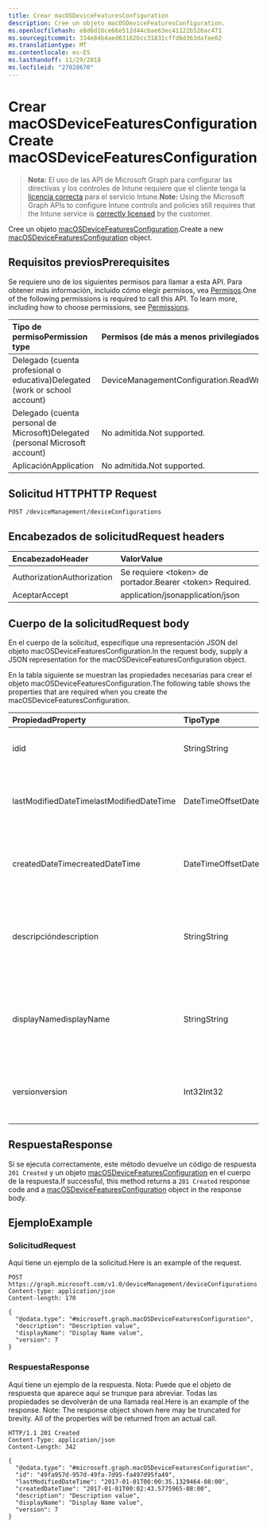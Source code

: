 ```yaml
---
title: Crear macOSDeviceFeaturesConfiguration
description: Cree un objeto macOSDeviceFeaturesConfiguration.
ms.openlocfilehash: e8d6d16ce66e512d44cbae63ec41122b526ac471
ms.sourcegitcommit: 334e84b4aed63162bcc31831cffd6d363dafee02
ms.translationtype: MT
ms.contentlocale: es-ES
ms.lasthandoff: 11/29/2018
ms.locfileid: "27028670"
---
```

# <a name="create-macosdevicefeaturesconfiguration"></a><span data-ttu-id="e465a-103">Crear macOSDeviceFeaturesConfiguration</span><span class="sxs-lookup"><span data-stu-id="e465a-103">Create macOSDeviceFeaturesConfiguration</span></span>

> <span data-ttu-id="e465a-104">**Nota:** El uso de las API de Microsoft Graph para configurar las directivas y los controles de Intune requiere que el cliente tenga la [licencia correcta](https://go.microsoft.com/fwlink/?linkid=839381) para el servicio Intune.</span><span class="sxs-lookup"><span data-stu-id="e465a-104">**Note:** Using the Microsoft Graph APIs to configure Intune controls and policies still requires that the Intune service is [correctly licensed](https://go.microsoft.com/fwlink/?linkid=839381) by the customer.</span></span>

<span data-ttu-id="e465a-105">Cree un objeto [macOSDeviceFeaturesConfiguration](../resources/intune-deviceconfig-macosdevicefeaturesconfiguration.md).</span><span class="sxs-lookup"><span data-stu-id="e465a-105">Create a new [macOSDeviceFeaturesConfiguration](../resources/intune-deviceconfig-macosdevicefeaturesconfiguration.md) object.</span></span>
## <a name="prerequisites"></a><span data-ttu-id="e465a-106">Requisitos previos</span><span class="sxs-lookup"><span data-stu-id="e465a-106">Prerequisites</span></span>
<span data-ttu-id="e465a-p101">Se requiere uno de los siguientes permisos para llamar a esta API. Para obtener más información, incluido cómo elegir permisos, vea [Permisos](/graph/permissions-reference).</span><span class="sxs-lookup"><span data-stu-id="e465a-p101">One of the following permissions is required to call this API. To learn more, including how to choose permissions, see [Permissions](/graph/permissions-reference).</span></span>

|<span data-ttu-id="e465a-109">Tipo de permiso</span><span class="sxs-lookup"><span data-stu-id="e465a-109">Permission type</span></span>|<span data-ttu-id="e465a-110">Permisos (de más a menos privilegiados)</span><span class="sxs-lookup"><span data-stu-id="e465a-110">Permissions (from most to least privileged)</span></span>|
|:---|:---|
|<span data-ttu-id="e465a-111">Delegado (cuenta profesional o educativa)</span><span class="sxs-lookup"><span data-stu-id="e465a-111">Delegated (work or school account)</span></span>|<span data-ttu-id="e465a-112">DeviceManagementConfiguration.ReadWrite.All</span><span class="sxs-lookup"><span data-stu-id="e465a-112">DeviceManagementConfiguration.ReadWrite.All</span></span>|
|<span data-ttu-id="e465a-113">Delegado (cuenta personal de Microsoft)</span><span class="sxs-lookup"><span data-stu-id="e465a-113">Delegated (personal Microsoft account)</span></span>|<span data-ttu-id="e465a-114">No admitida.</span><span class="sxs-lookup"><span data-stu-id="e465a-114">Not supported.</span></span>|
|<span data-ttu-id="e465a-115">Aplicación</span><span class="sxs-lookup"><span data-stu-id="e465a-115">Application</span></span>|<span data-ttu-id="e465a-116">No admitida.</span><span class="sxs-lookup"><span data-stu-id="e465a-116">Not supported.</span></span>|

## <a name="http-request"></a><span data-ttu-id="e465a-117">Solicitud HTTP</span><span class="sxs-lookup"><span data-stu-id="e465a-117">HTTP Request</span></span>
<!-- {
  "blockType": "ignored"
}
-->
``` http
POST /deviceManagement/deviceConfigurations
```

## <a name="request-headers"></a><span data-ttu-id="e465a-118">Encabezados de solicitud</span><span class="sxs-lookup"><span data-stu-id="e465a-118">Request headers</span></span>
|<span data-ttu-id="e465a-119">Encabezado</span><span class="sxs-lookup"><span data-stu-id="e465a-119">Header</span></span>|<span data-ttu-id="e465a-120">Valor</span><span class="sxs-lookup"><span data-stu-id="e465a-120">Value</span></span>|
|:---|:---|
|<span data-ttu-id="e465a-121">Authorization</span><span class="sxs-lookup"><span data-stu-id="e465a-121">Authorization</span></span>|<span data-ttu-id="e465a-122">Se requiere &lt;token&gt; de portador.</span><span class="sxs-lookup"><span data-stu-id="e465a-122">Bearer &lt;token&gt; Required.</span></span>|
|<span data-ttu-id="e465a-123">Aceptar</span><span class="sxs-lookup"><span data-stu-id="e465a-123">Accept</span></span>|<span data-ttu-id="e465a-124">application/json</span><span class="sxs-lookup"><span data-stu-id="e465a-124">application/json</span></span>|

## <a name="request-body"></a><span data-ttu-id="e465a-125">Cuerpo de la solicitud</span><span class="sxs-lookup"><span data-stu-id="e465a-125">Request body</span></span>
<span data-ttu-id="e465a-126">En el cuerpo de la solicitud, especifique una representación JSON del objeto macOSDeviceFeaturesConfiguration.</span><span class="sxs-lookup"><span data-stu-id="e465a-126">In the request body, supply a JSON representation for the macOSDeviceFeaturesConfiguration object.</span></span>

<span data-ttu-id="e465a-127">En la tabla siguiente se muestran las propiedades necesarias para crear el objeto macOSDeviceFeaturesConfiguration.</span><span class="sxs-lookup"><span data-stu-id="e465a-127">The following table shows the properties that are required when you create the macOSDeviceFeaturesConfiguration.</span></span>

|<span data-ttu-id="e465a-128">Propiedad</span><span class="sxs-lookup"><span data-stu-id="e465a-128">Property</span></span>|<span data-ttu-id="e465a-129">Tipo</span><span class="sxs-lookup"><span data-stu-id="e465a-129">Type</span></span>|<span data-ttu-id="e465a-130">Descripción</span><span class="sxs-lookup"><span data-stu-id="e465a-130">Description</span></span>|
|:---|:---|:---|
|<span data-ttu-id="e465a-131">id</span><span class="sxs-lookup"><span data-stu-id="e465a-131">id</span></span>|<span data-ttu-id="e465a-132">String</span><span class="sxs-lookup"><span data-stu-id="e465a-132">String</span></span>|<span data-ttu-id="e465a-133">Clave de la entidad.</span><span class="sxs-lookup"><span data-stu-id="e465a-133">Key of the entity.</span></span> <span data-ttu-id="e465a-134">Heredado de [deviceConfiguration](../resources/intune-deviceconfig-deviceconfiguration.md)</span><span class="sxs-lookup"><span data-stu-id="e465a-134">Inherited from [deviceConfiguration](../resources/intune-deviceconfig-deviceconfiguration.md)</span></span>|
|<span data-ttu-id="e465a-135">lastModifiedDateTime</span><span class="sxs-lookup"><span data-stu-id="e465a-135">lastModifiedDateTime</span></span>|<span data-ttu-id="e465a-136">DateTimeOffset</span><span class="sxs-lookup"><span data-stu-id="e465a-136">DateTimeOffset</span></span>|<span data-ttu-id="e465a-137">Fecha y hora en la que se modificó el objeto por última vez.</span><span class="sxs-lookup"><span data-stu-id="e465a-137">DateTime the object was last modified.</span></span> <span data-ttu-id="e465a-138">Heredado de [deviceConfiguration](../resources/intune-deviceconfig-deviceconfiguration.md)</span><span class="sxs-lookup"><span data-stu-id="e465a-138">Inherited from [deviceConfiguration](../resources/intune-deviceconfig-deviceconfiguration.md)</span></span>|
|<span data-ttu-id="e465a-139">createdDateTime</span><span class="sxs-lookup"><span data-stu-id="e465a-139">createdDateTime</span></span>|<span data-ttu-id="e465a-140">DateTimeOffset</span><span class="sxs-lookup"><span data-stu-id="e465a-140">DateTimeOffset</span></span>|<span data-ttu-id="e465a-141">Fecha y hora en la que se creó el objeto.</span><span class="sxs-lookup"><span data-stu-id="e465a-141">DateTime the object was created.</span></span> <span data-ttu-id="e465a-142">Heredado de [deviceConfiguration](../resources/intune-deviceconfig-deviceconfiguration.md)</span><span class="sxs-lookup"><span data-stu-id="e465a-142">Inherited from [deviceConfiguration](../resources/intune-deviceconfig-deviceconfiguration.md)</span></span>|
|<span data-ttu-id="e465a-143">descripción</span><span class="sxs-lookup"><span data-stu-id="e465a-143">description</span></span>|<span data-ttu-id="e465a-144">String</span><span class="sxs-lookup"><span data-stu-id="e465a-144">String</span></span>|<span data-ttu-id="e465a-145">Descripción proporcionada por el administrador de la configuración del dispositivo.</span><span class="sxs-lookup"><span data-stu-id="e465a-145">Admin provided description of the Device Configuration.</span></span> <span data-ttu-id="e465a-146">Heredado de [deviceConfiguration](../resources/intune-deviceconfig-deviceconfiguration.md)</span><span class="sxs-lookup"><span data-stu-id="e465a-146">Inherited from [deviceConfiguration](../resources/intune-deviceconfig-deviceconfiguration.md)</span></span>|
|<span data-ttu-id="e465a-147">displayName</span><span class="sxs-lookup"><span data-stu-id="e465a-147">displayName</span></span>|<span data-ttu-id="e465a-148">String</span><span class="sxs-lookup"><span data-stu-id="e465a-148">String</span></span>|<span data-ttu-id="e465a-149">Nombre proporcionado por el administrador de la configuración del dispositivo.</span><span class="sxs-lookup"><span data-stu-id="e465a-149">Admin provided name of the device configuration.</span></span> <span data-ttu-id="e465a-150">Heredado de [deviceConfiguration](../resources/intune-deviceconfig-deviceconfiguration.md)</span><span class="sxs-lookup"><span data-stu-id="e465a-150">Inherited from [deviceConfiguration](../resources/intune-deviceconfig-deviceconfiguration.md)</span></span>|
|<span data-ttu-id="e465a-151">version</span><span class="sxs-lookup"><span data-stu-id="e465a-151">version</span></span>|<span data-ttu-id="e465a-152">Int32</span><span class="sxs-lookup"><span data-stu-id="e465a-152">Int32</span></span>|<span data-ttu-id="e465a-153">Versión de la configuración del dispositivo.</span><span class="sxs-lookup"><span data-stu-id="e465a-153">Version of the device configuration.</span></span> <span data-ttu-id="e465a-154">Heredado de [deviceConfiguration](../resources/intune-deviceconfig-deviceconfiguration.md)</span><span class="sxs-lookup"><span data-stu-id="e465a-154">Inherited from [deviceConfiguration](../resources/intune-deviceconfig-deviceconfiguration.md)</span></span>|



## <a name="response"></a><span data-ttu-id="e465a-155">Respuesta</span><span class="sxs-lookup"><span data-stu-id="e465a-155">Response</span></span>
<span data-ttu-id="e465a-156">Si se ejecuta correctamente, este método devuelve un código de respuesta `201 Created` y un objeto [macOSDeviceFeaturesConfiguration](../resources/intune-deviceconfig-macosdevicefeaturesconfiguration.md) en el cuerpo de la respuesta.</span><span class="sxs-lookup"><span data-stu-id="e465a-156">If successful, this method returns a `201 Created` response code and a [macOSDeviceFeaturesConfiguration](../resources/intune-deviceconfig-macosdevicefeaturesconfiguration.md) object in the response body.</span></span>

## <a name="example"></a><span data-ttu-id="e465a-157">Ejemplo</span><span class="sxs-lookup"><span data-stu-id="e465a-157">Example</span></span>
### <a name="request"></a><span data-ttu-id="e465a-158">Solicitud</span><span class="sxs-lookup"><span data-stu-id="e465a-158">Request</span></span>
<span data-ttu-id="e465a-159">Aquí tiene un ejemplo de la solicitud.</span><span class="sxs-lookup"><span data-stu-id="e465a-159">Here is an example of the request.</span></span>
``` http
POST https://graph.microsoft.com/v1.0/deviceManagement/deviceConfigurations
Content-type: application/json
Content-length: 170

{
  "@odata.type": "#microsoft.graph.macOSDeviceFeaturesConfiguration",
  "description": "Description value",
  "displayName": "Display Name value",
  "version": 7
}
```

### <a name="response"></a><span data-ttu-id="e465a-160">Respuesta</span><span class="sxs-lookup"><span data-stu-id="e465a-160">Response</span></span>
<span data-ttu-id="e465a-p108">Aquí tiene un ejemplo de la respuesta. Nota: Puede que el objeto de respuesta que aparece aquí se trunque para abreviar. Todas las propiedades se devolverán de una llamada real.</span><span class="sxs-lookup"><span data-stu-id="e465a-p108">Here is an example of the response. Note: The response object shown here may be truncated for brevity. All of the properties will be returned from an actual call.</span></span>
``` http
HTTP/1.1 201 Created
Content-Type: application/json
Content-Length: 342

{
  "@odata.type": "#microsoft.graph.macOSDeviceFeaturesConfiguration",
  "id": "49fa957d-957d-49fa-7d95-fa497d95fa49",
  "lastModifiedDateTime": "2017-01-01T00:00:35.1329464-08:00",
  "createdDateTime": "2017-01-01T00:02:43.5775965-08:00",
  "description": "Description value",
  "displayName": "Display Name value",
  "version": 7
}
```



